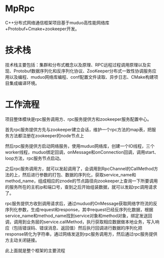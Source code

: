 # MpRpc

C++分布式网络通信框架项目基于muduo高性能网络库+Protobuf+Cmake+zookeeper开发。

# 技术栈

技术栈主要包括：集群和分布式概念以及原理、RPC远程过程调用原理以及实现、Protobuf数据序列化和反序列化协议、ZooKeeper分布式一致性协调服务应用以及编程、muduo网络库编程、conf配置文件读取、异步日志、CMake构建项目集成编译环境。

# 工作流程

项目整体模块是rpc服务调用方、rpc服务提供方和zookeeper服务配置中心。

首先rpc服务提供方先与zookeeper建立会话，维护一个rpc方法的map表，把服务方法都注册在zookeeper的node节点上

然后rpc服务提供方启动网络服务，使用muduo网络库，创建一个IO线程，三个worker线程，muduo绑定回调，onMessage和onConnection回调，调用start、loop方法，rpc服务节点启动。

之后rpc服务调用方，就可以发起调用了，会调用到RpcChannel的CallMethod方法的上，然后进行参数的打包、数据的序列化，获取service_name和method_name，组成相应的znode的节点路径向zookeeper上查询一下所要调用的服务所在的主机ip和端口号，查到之后开始组装数据，就可以发起rpc调用请求了。

rpc服务提供方收到调用请求后，通过muduo的OnMessage获取网络字符流的反序列化参数，生成request和response，其中request已经反序列化数据，根据service_name和method_name找到service对象和method对象，绑定发送回调，调用到业务层的service.callMethod，执行获取相应数据做本地业务，写入响应（包括错误码、错误消息、返回值）然后执行回调进行数据的序列化把response转化为字符串，通过网络发送到rpc服务调用方，然后通过rpc服务提供方主动关闭链接。

此上面就是整个框架的主要流程
